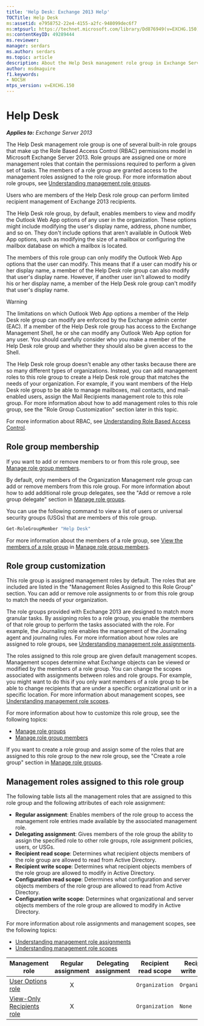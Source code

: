 ```yaml
---
title: 'Help Desk: Exchange 2013 Help'
TOCTitle: Help Desk
ms:assetid: e7958752-22e4-4155-a2fc-948099dec6f7
ms:mtpsurl: https://technet.microsoft.com/library/Dd876949(v=EXCHG.150)
ms:contentKeyID: 49289444
ms.reviewer: 
manager: serdars
ms.author: serdars
ms.topic: article
description: About the Help Desk management role group in Exchange Server
author: msdmaguire
f1.keywords:
- NOCSH
mtps_version: v=EXCHG.150
---
```


# Help Desk

_**Applies to:** Exchange Server 2013_

The Help Desk management role group is one of several built-in role groups that make up the Role Based Access Control (RBAC) permissions model in Microsoft Exchange Server 2013. Role groups are assigned one or more management roles that contain the permissions required to perform a given set of tasks. The members of a role group are granted access to the management roles assigned to the role group. For more information about role groups, see [Understanding management role groups](understanding-management-role-groups-exchange-2013-help.md).

Users who are members of the Help Desk role group can perform limited recipient management of Exchange 2013 recipients.

The Help Desk role group, by default, enables members to view and modify the Outlook Web App options of any user in the organization. These options might include modifying the user's display name, address, phone number, and so on. They don't include options that aren't available in Outlook Web App options, such as modifying the size of a mailbox or configuring the mailbox database on which a mailbox is located.

The members of this role group can only modify the Outlook Web App options that the user can modify. This means that if a user can modify his or her display name, a member of the Help Desk role group can also modify that user's display name. However, if another user isn't allowed to modify his or her display name, a member of the Help Desk role group can't modify that user's display name.

> [!WARNING]
> The limitations on which Outlook Web App options a member of the Help Desk role group can modify are enforced by the Exchange admin center (EAC). If a member of the Help Desk role group has access to the Exchange Management Shell, he or she can modify any Outlook Web App option for any user. You should carefully consider who you make a member of the Help Desk role group and whether they should also be given access to the Shell.

The Help Desk role group doesn't enable any other tasks because there are so many different types of organizations. Instead, you can add management roles to this role group to create a Help Desk role group that matches the needs of your organization. For example, if you want members of the Help Desk role group to be able to manage mailboxes, mail contacts, and mail-enabled users, assign the Mail Recipients management role to this role group. For more information about how to add management roles to this role group, see the "Role Group Customization" section later in this topic.

For more information about RBAC, see [Understanding Role Based Access Control](understanding-role-based-access-control-exchange-2013-help.md).

## Role group membership

If you want to add or remove members to or from this role group, see [Manage role group members](manage-role-group-members-exchange-2013-help.md).

By default, only members of the Organization Management role group can add or remove members from this role group. For more information about how to add additional role group delegates, see the "Add or remove a role group delegate" section in [Manage role groups](manage-role-groups-exchange-2013-help.md).

You can use the following command to view a list of users or universal security groups (USGs) that are members of this role group.

```powershell
Get-RoleGroupMember "Help Desk"
```

For more information about the members of a role group, see [View the members of a role group](manage-role-group-members-exchange-2013-help.md) in [Manage role group members](manage-role-group-members-exchange-2013-help.md).

## Role group customization

This role group is assigned management roles by default. The roles that are included are listed in the "Management Roles Assigned to this Role Group" section. You can add or remove role assignments to or from this role group to match the needs of your organization.

The role groups provided with Exchange 2013 are designed to match more granular tasks. By assigning roles to a role group, you enable the members of that role group to perform the tasks associated with the role. For example, the Journaling role enables the management of the Journaling agent and journaling rules. For more information about how roles are assigned to role groups, see [Understanding management role assignments](understanding-management-role-assignments-exchange-2013-help.md).

The roles assigned to this role group are given default management scopes. Management scopes determine what Exchange objects can be viewed or modified by the members of a role group. You can change the scopes associated with assignments between roles and role groups. For example, you might want to do this if you only want members of a role group to be able to change recipients that are under a specific organizational unit or in a specific location. For more information about management scopes, see [Understanding management role scopes](understanding-management-role-scopes-exchange-2013-help.md).

For more information about how to customize this role group, see the following topics:

- [Manage role groups](manage-role-groups-exchange-2013-help.md)
- [Manage role group members](manage-role-group-members-exchange-2013-help.md)

If you want to create a role group and assign some of the roles that are assigned to this role group to the new role group, see the "Create a role group" section in [Manage role groups](manage-role-groups-exchange-2013-help.md).

## Management roles assigned to this role group

The following table lists all the management roles that are assigned to this role group and the following attributes of each role assignment:

- **Regular assignment**: Enables members of the role group to access the management role entries made available by the associated management role.
- **Delegating assignment**: Gives members of the role group the ability to assign the specified role to other role groups, role assignment policies, users, or USGs.
- **Recipient read scope**: Determines what recipient objects members of the role group are allowed to read from Active Directory.
- **Recipient write scope**: Determines what recipient objects members of the role group are allowed to modify in Active Directory.
- **Configuration read scope**: Determines what configuration and server objects members of the role group are allowed to read from Active Directory.
- **Configuration write scope**: Determines what organizational and server objects members of the role group are allowed to modify in Active Directory.

For more information about role assignments and management scopes, see the following topics:

- [Understanding management role assignments](understanding-management-role-assignments-exchange-2013-help.md)
- [Understanding management role scopes](understanding-management-role-scopes-exchange-2013-help.md)

|Management role|Regular assignment|Delegating assignment|Recipient read scope|Recipient write scope|Configuration read scope|Configuration write scope|
|---|:---:|:---:|---|---|---|---|
|[User Options role](user-options-role-exchange-2013-help.md)|X||`Organization`|`Organization`|`OrganizationConfig`|`OrganizationConfig`|
|[View-Only Recipients role](view-only-recipients-role-exchange-2013-help.md)|X||`Organization`|`None`|`OrganizationConfig`|`None`|
